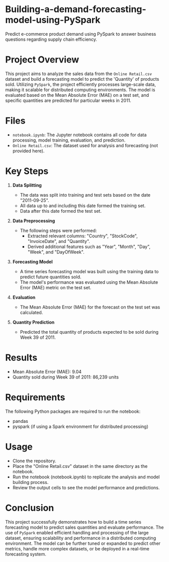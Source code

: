 # Building-a-demand-forecasting-model-using-PySpark
Predict e-commerce product demand using PySpark to answer business questions regarding supply chain efficiency.

# Project Overview
This project aims to analyze the sales data from the `Online Retail.csv` dataset and build a forecasting model to predict the 'Quantity' of products sold. Utilizing `PySpark`, the project efficiently processes large-scale data, making it scalable for distributed computing environments. The model is evaluated based on the Mean Absolute Error (MAE) on a test set, and specific quantities are predicted for particular weeks in 2011.

# Files
* `notebook.ipynb`: The Jupyter notebook contains all code for data processing, model training, evaluation, and prediction.
* `Online Retail.csv`: The dataset used for analysis and forecasting (not provided here).

# Key Steps

1. **Data Splitting**
   * The data was split into training and test sets based on the date "2011-09-25".
   * All data up to and including this date formed the training set.
   * Data after this date formed the test set.

2. **Data Preprocessing**
   * The following steps were performed:
     * Extracted relevant columns: "Country", "StockCode", "InvoiceDate", and "Quantity".
     * Derived additional features such as "Year", "Month", "Day", "Week", and "DayOfWeek".

3. **Forecasting Model**
   * A time series forecasting model was built using the training data to predict future quantities sold.
   * The model's performance was evaluated using the Mean Absolute Error (MAE) metric on the test set.

4. **Evaluation**
   * The Mean Absolute Error (MAE) for the forecast on the test set was calculated.

5. **Quantity Prediction**
   * Predicted the total quantity of products expected to be sold during Week 39 of 2011.

# Results
* Mean Absolute Error (MAE): 9.04
* Quantity sold during Week 39 of 2011: 86,239 units

# Requirements
The following Python packages are required to run the notebook:
* pandas
* pyspark (if using a Spark environment for distributed processing)

# Usage
* Clone the repository.
* Place the "Online Retail.csv" dataset in the same directory as the notebook.
* Run the notebook (notebook.ipynb) to replicate the analysis and model building process.
* Review the output cells to see the model performance and predictions.

# Conclusion
This project successfully demonstrates how to build a time series forecasting model to predict sales quantities and evaluate performance. The use of `PySpark` enabled efficient handling and processing of the large dataset, ensuring scalability and performance in a distributed computing environment. The model can be further tuned or expanded to predict other metrics, handle more complex datasets, or be deployed in a real-time forecasting system.
